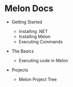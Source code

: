# Melon Docs

- Getting Started
  - Installing .NET
  - Installing Melon
  - Executing Commands

- The Basics
  - Executing code in Melon

- Projects
  - Melon Project Tree
